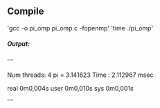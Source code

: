 ## Compile 

'gcc -o pi_omp pi_omp.c -fopenmp'
'time ./pi_omp'

##### Output:

'''

Num threads: 4
pi = 3.141623
Time : 2.112967 msec

real	0m0,004s
user	0m0,010s
sys	0m0,001s

'''